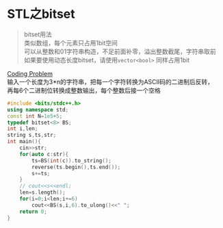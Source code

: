 # STL之bitset

> bitset用法  
> 类似数组，每个元素只占用1bit空间  
> 可以从整数和01字符串构造，不足前面补零，溢出整数截尾，字符串取前  
> 如果要使用动态长度bitset，请使用`vector<bool>` 同样占用1bit  

[Coding Problem](http://acm.hdu.edu.cn/showproblem.php?pid=6515)  
输入一个长度为3*n的字符串，把每一个字符转换为ASCII码的二进制后反转，  
再每6个二进制位转换成整数输出，每个整数后接一个空格  

```cpp
#include <bits/stdc++.h>
using namespace std;
const int N=1e5+5;
typedef bitset<8> BS;
int i,len;
string s,ts,str;
int main(){
	cin>>str;
	for(auto c:str){
		ts=BS(int(c)).to_string();
		reverse(ts.begin(),ts.end());
		s+=ts;
	}
	// cout<<s<<endl;
	len=s.length();
	for(i=0;i<len;i+=6)
		cout<<BS(s,i,6).to_ulong()<<" ";
	return 0;
}
```
